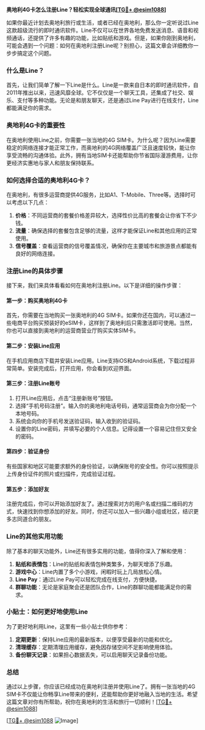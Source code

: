 **奥地利4G卡怎么注册Line？轻松实现全球通讯[[TG💪+ @esim1088](https://t.me/s/esim1088)]**

如果你最近计划去奥地利旅行或生活，或者已经在奥地利，那么你一定听说过Line这款超级流行的即时通讯软件。Line不仅可以在世界各地免费发送消息、语音和视频通话，还提供了许多有趣的功能，比如贴纸和游戏。但是，如果你刚到奥地利，可能会遇到一个问题：如何在奥地利注册Line呢？别担心，这篇文章会详细教你一步步搞定这个问题。

### 什么是Line？

首先，让我们简单了解一下Line是什么。Line是一款来自日本的即时通讯软件，自2011年推出以来，迅速风靡全球。它不仅仅是一个聊天工具，还集成了社交、娱乐、支付等多种功能。无论是和朋友聊天，还是通过Line Pay进行在线支付，Line都能满足你的需求。

### 奥地利4G卡的重要性

在奥地利使用Line之前，你需要一张当地的4G SIM卡。为什么呢？因为Line需要稳定的网络连接才能正常工作，而奥地利的4G网络覆盖广泛且速度较快，能让你享受流畅的沟通体验。此外，拥有当地SIM卡还能帮助你节省国际漫游费用，让你更经济实惠地与家人和朋友保持联系。

### 如何选择合适的奥地利4G卡？

在奥地利，有很多运营商提供4G服务，比如A1、T-Mobile、Three等。选择时可以考虑以下几点：

1. **价格**：不同运营商的套餐价格差异较大，选择性价比高的套餐会让你省下不少钱。
2. **流量**：确保选择的套餐包含足够的流量，这样才能保证Line和其他应用的正常使用。
3. **信号覆盖**：查看运营商的信号覆盖情况，确保你在主要城市和旅游景点都能有良好的网络连接。

### 注册Line的具体步骤

接下来，我们来具体看看如何在奥地利注册Line。以下是详细的操作步骤：

#### 第一步：购买奥地利4G卡

首先，你需要在当地购买一张奥地利的4G SIM卡。如果你还在国内，可以通过一些电商平台购买预装好的eSIM卡，这样到了奥地利后只需激活即可使用。当然，你也可以直接到奥地利的运营商营业厅购买实体SIM卡。

#### 第二步：安装Line应用

在手机应用商店下载并安装Line应用。Line支持iOS和Android系统，下载过程非常简单。安装完成后，打开应用，你会看到欢迎界面。

#### 第三步：注册Line账号

1. 打开Line应用后，点击“注册新账号”按钮。
2. 选择“手机号码注册”。输入你的奥地利电话号码，通常运营商会为你分配一个本地号码。
3. 系统会向你的手机号发送验证码，输入收到的验证码。
4. 设置你的Line密码，并填写必要的个人信息。记得设置一个容易记住但又安全的密码。

#### 第四步：验证身份

有些国家和地区可能要求额外的身份验证，以确保账号的安全性。你可以按照提示上传身份证件的照片或扫描件，完成验证过程。

#### 第五步：添加好友

注册完成后，你可以开始添加好友了。通过搜索对方的用户名或扫描二维码的方式，快速找到你想添加的好友。同时，你还可以加入一些兴趣小组或社区，结识更多志同道合的朋友。

### Line的其他实用功能

除了基本的聊天功能外，Line还有很多实用的功能，值得你深入了解和使用：

1. **贴纸和表情包**：Line的贴纸和表情包种类繁多，为聊天增添了乐趣。
2. **游戏中心**：Line内置了多个小游戏，闲暇时玩上几局放松心情。
3. **Line Pay**：通过Line Pay可以轻松完成在线支付，方便快捷。
4. **群聊功能**：无论是家庭聚会还是团队合作，Line的群聊功能都能满足你的需求。

### 小贴士：如何更好地使用Line

为了更好地利用Line，这里有一些小贴士供你参考：

1. **定期更新**：保持Line应用的最新版本，以便享受最新的功能和优化。
2. **清理缓存**：定期清理应用缓存，避免因存储空间不足影响使用体验。
3. **备份聊天记录**：如果担心数据丢失，可以启用聊天记录备份功能。

### 总结

通过以上步骤，你应该已经成功在奥地利注册并使用Line了。拥有一张当地的4G SIM卡不仅能让你畅享Line带来的便利，还能帮助你更好地融入当地的生活。希望这篇文章对你有所帮助，祝你在奥地利的生活和旅行一切顺利！[[TG💪+ @esim1088](https://t.me/s/esim1088)]

[[TG💪+ @esim1088](https://t.me/s/esim1088) ![Image](https://i.postimg.cc/4NQfJmqS/Snipaste-2025-05-13-00-14-12.png)]